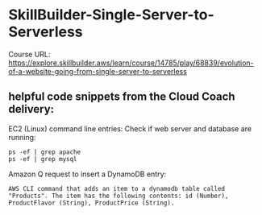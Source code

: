 # SkillBuilder-Single-Server-to-Serverless

Course URL: https://explore.skillbuilder.aws/learn/course/14785/play/68839/evolution-of-a-website-going-from-single-server-to-serverless

## helpful code snippets from the Cloud Coach delivery:

EC2 (Linux) command line entries:
Check if web server and database are running:
```
ps -ef | grep apache
ps -ef | grep mysql

```

Amazon Q request to insert a DynamoDB entry:
```
AWS CLI command that adds an item to a dynamodb table called "Products". The item has the following contents: id (Number), ProductFlavor (String), ProductPrice (String).
```

